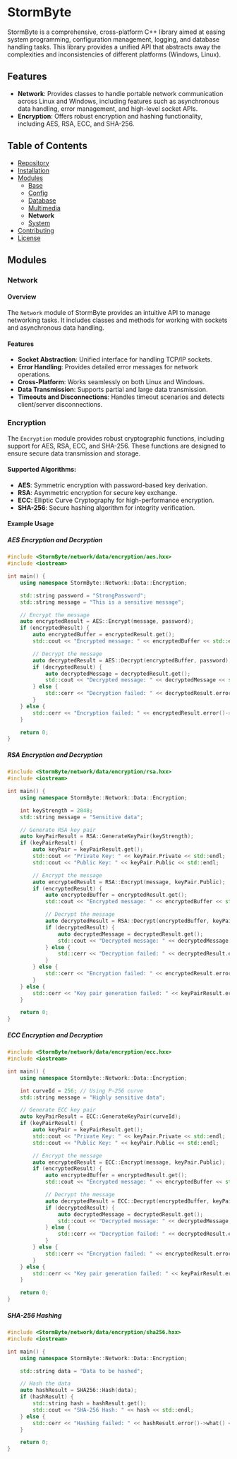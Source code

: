 # StormByte

StormByte is a comprehensive, cross-platform C++ library aimed at easing system programming, configuration management, logging, and database handling tasks. This library provides a unified API that abstracts away the complexities and inconsistencies of different platforms (Windows, Linux).

## Features

- **Network**: Provides classes to handle portable network communication across Linux and Windows, including features such as asynchronous data handling, error management, and high-level socket APIs.
- **Encryption**: Offers robust encryption and hashing functionality, including AES, RSA, ECC, and SHA-256.

## Table of Contents

- [Repository](#repository)
- [Installation](#installation)
- [Modules](#modules)
	- [Base](https://dev.stormbyte.org/StormByte)
	- [Config](https://dev.stormbyte.org/StormByte-Config)
	- [Database](https://dev.stormbyte.org/StormByte-Database)
	- [Multimedia](https://dev.stormbyte.org/StormByte-Multimedia)
	- **Network**
	- [System](https://dev.stormbyte.org/StormByte-System)
- [Contributing](#contributing)
- [License](#license)

## Modules

### Network

#### Overview

The `Network` module of StormByte provides an intuitive API to manage networking tasks. It includes classes and methods for working with sockets and asynchronous data handling.

#### Features
- **Socket Abstraction**: Unified interface for handling TCP/IP sockets.
- **Error Handling**: Provides detailed error messages for network operations.
- **Cross-Platform**: Works seamlessly on both Linux and Windows.
- **Data Transmission**: Supports partial and large data transmission.
- **Timeouts and Disconnections**: Handles timeout scenarios and detects client/server disconnections.

### Encryption

The `Encryption` module provides robust cryptographic functions, including support for AES, RSA, ECC, and SHA-256. These functions are designed to ensure secure data transmission and storage.

#### Supported Algorithms:
- **AES**: Symmetric encryption with password-based key derivation.
- **RSA**: Asymmetric encryption for secure key exchange.
- **ECC**: Elliptic Curve Cryptography for high-performance encryption.
- **SHA-256**: Secure hashing algorithm for integrity verification.

#### Example Usage

##### AES Encryption and Decryption
```cpp
#include <StormByte/network/data/encryption/aes.hxx>
#include <iostream>

int main() {
	using namespace StormByte::Network::Data::Encryption;

	std::string password = "StrongPassword";
	std::string message = "This is a sensitive message";

	// Encrypt the message
	auto encryptedResult = AES::Encrypt(message, password);
	if (encryptedResult) {
		auto encryptedBuffer = encryptedResult.get();
		std::cout << "Encrypted message: " << encryptedBuffer << std::endl;

		// Decrypt the message
		auto decryptedResult = AES::Decrypt(encryptedBuffer, password);
		if (decryptedResult) {
			auto decryptedMessage = decryptedResult.get();
			std::cout << "Decrypted message: " << decryptedMessage << std::endl;
		} else {
			std::cerr << "Decryption failed: " << decryptedResult.error()->what() << std::endl;
		}
	} else {
		std::cerr << "Encryption failed: " << encryptedResult.error()->what() << std::endl;
	}

	return 0;
}
```

##### RSA Encryption and Decryption
```cpp
#include <StormByte/network/data/encryption/rsa.hxx>
#include <iostream>

int main() {
	using namespace StormByte::Network::Data::Encryption;

	int keyStrength = 2048;
	std::string message = "Sensitive data";

	// Generate RSA key pair
	auto keyPairResult = RSA::GenerateKeyPair(keyStrength);
	if (keyPairResult) {
		auto keyPair = keyPairResult.get();
		std::cout << "Private Key: " << keyPair.Private << std::endl;
		std::cout << "Public Key: " << keyPair.Public << std::endl;

		// Encrypt the message
		auto encryptedResult = RSA::Encrypt(message, keyPair.Public);
		if (encryptedResult) {
			auto encryptedBuffer = encryptedResult.get();
			std::cout << "Encrypted message: " << encryptedBuffer << std::endl;

			// Decrypt the message
			auto decryptedResult = RSA::Decrypt(encryptedBuffer, keyPair.Private);
			if (decryptedResult) {
				auto decryptedMessage = decryptedResult.get();
				std::cout << "Decrypted message: " << decryptedMessage << std::endl;
			} else {
				std::cerr << "Decryption failed: " << decryptedResult.error()->what() << std::endl;
			}
		} else {
			std::cerr << "Encryption failed: " << encryptedResult.error()->what() << std::endl;
		}
	} else {
		std::cerr << "Key pair generation failed: " << keyPairResult.error()->what() << std::endl;
	}

	return 0;
}
```

##### ECC Encryption and Decryption
```cpp
#include <StormByte/network/data/encryption/ecc.hxx>
#include <iostream>

int main() {
	using namespace StormByte::Network::Data::Encryption;

	int curveId = 256; // Using P-256 curve
	std::string message = "Highly sensitive data";

	// Generate ECC key pair
	auto keyPairResult = ECC::GenerateKeyPair(curveId);
	if (keyPairResult) {
		auto keyPair = keyPairResult.get();
		std::cout << "Private Key: " << keyPair.Private << std::endl;
		std::cout << "Public Key: " << keyPair.Public << std::endl;

		// Encrypt the message
		auto encryptedResult = ECC::Encrypt(message, keyPair.Public);
		if (encryptedResult) {
			auto encryptedBuffer = encryptedResult.get();
			std::cout << "Encrypted message: " << encryptedBuffer << std::endl;

			// Decrypt the message
			auto decryptedResult = ECC::Decrypt(encryptedBuffer, keyPair.Private);
			if (decryptedResult) {
				auto decryptedMessage = decryptedResult.get();
				std::cout << "Decrypted message: " << decryptedMessage << std::endl;
			} else {
				std::cerr << "Decryption failed: " << decryptedResult.error()->what() << std::endl;
			}
		} else {
			std::cerr << "Encryption failed: " << encryptedResult.error()->what() << std::endl;
		}
	} else {
		std::cerr << "Key pair generation failed: " << keyPairResult.error()->what() << std::endl;
	}

	return 0;
}
```

##### SHA-256 Hashing
```cpp
#include <StormByte/network/data/encryption/sha256.hxx>
#include <iostream>

int main() {
	using namespace StormByte::Network::Data::Encryption;

	std::string data = "Data to be hashed";

	// Hash the data
	auto hashResult = SHA256::Hash(data);
	if (hashResult) {
		std::string hash = hashResult.get();
		std::cout << "SHA-256 Hash: " << hash << std::endl;
	} else {
		std::cerr << "Hashing failed: " << hashResult.error()->what() << std::endl;
	}

	return 0;
}
```